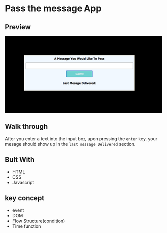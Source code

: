 # Pass the message App

## Preview 

![Project image](../pass-the-message/img/Screen%20Shot%202022-12-23%20at%204.00.58%20AM.png)

## Walk through

After you enter a text into the input box, upon pressing the `enter` key. your mesage should show up in the `last message Delivered` section.

## Bult With

- HTML
- CSS
- Javascript

## key concept

- event
- DOM 
- Flow Structure(condition)
- Time function